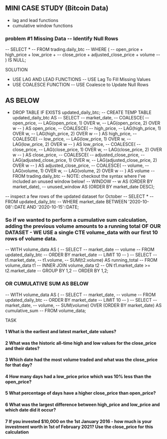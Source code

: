 ## MINI CASE STUDY (Bitcoin Data)
- lag and lead functions 
- cumulative window functions

### problem #1 Missing Data --  Identify Null Rows
-- SELECT *
-- FROM trading.daily_btc
-- WHERE (
--  open_price + high_price + low_price +
--  close_price + adjusted_close_price + volume
-- ) IS NULL;

SOLUTION 
- USE LAG AND LEAD FUNCTIONS -- USE Lag To Fill Missing Values
- USE COALESCE FUNCTION -- USE Coalesce to Update Null Rows
## AS BELOW
- DROP TABLE IF EXISTS updated_daily_btc;
-- CREATE TEMP TABLE updated_daily_btc AS
-- SELECT
--   market_date,
--  COALESCE(
--    open_price,
--    LAG(open_price, 1) OVER w,
--    LAG(open_price, 2) OVER w
--   ) AS open_price,
--  COALESCE(
--    high_price,
--    LAG(high_price, 1) OVER w,
--    LAG(high_price, 2) OVER w
--  ) AS high_price,
--  COALESCE(
 --   low_price,
--    LAG(low_price, 1) OVER w,
--    LAG(low_price, 2) OVER w
--  ) AS low_price,
--  COALESCE(
--    close_price,
--    LAG(close_price, 1) OVER w,
--    LAG(close_price, 2) OVER w
--  ) AS close_price,
--  COALESCE(
--    adjusted_close_price,
--    LAG(adjusted_close_price, 1) OVER w,
--    LAG(adjusted_close_price, 2) OVER w
--  ) AS adjusted_close_price,
--  COALESCE(
--    volume,
--    LAG(volume, 1) OVER w,
--    LAG(volume, 2) OVER w
--  ) AS volume
--FROM trading.daily_btc
-- NOTE: checkout the syntax where I've included an unused window below!
-- WINDOW
--  w AS (ORDER BY market_date),
 -- unused_window AS (ORDER BY market_date DESC);

-- inspect a few rows of the updated dataset for October
-- SELECT *
--  FROM updated_daily_btc
-- WHERE market_date BETWEEN '2020-10-08'::DATE AND '2020-10-15'::DATE;

### So if we wanted to perform a cumulative sum calculation, adding the previous volume amounts to a running total OF OUR DATASET  - WE USE a single CTE volume_data with our first 10 rows of volume data.

-- WITH volume_data AS (
--  SELECT
--   market_date
-- volume
--  FROM updated_daily_btc
--  ORDER BY market_date
--  LIMIT 10
-- )
-- SELECT
--   t1.market_date,
--   t1.volume,
--   SUM(t2.volume) AS running_total
-- FROM volume_data t1
-- INNER JOIN volume_data t2
-- ON t1.market_date >= t2.market_date
-- GROUP BY 1,2
-- ORDER BY 1,2;

### OR CUMULATIVE SUM AS BELOW
-- WITH volume_data AS (
--  SELECT
--    market_date,
--    volume
-- FROM updated_daily_btc
--  ORDER BY market_date
-- LIMIT 10
-- )
-- SELECT
-- market_date,
--  volume,
--  SUM(volume) OVER (ORDER BY market_date) AS cumulative_sum
-- FROM volume_data;

TASK
#### 1 What is the earliest and latest market_date values?
#### 2 What was the historic all-time high and low values for the close_price and their dates?
#### 3 Which date had the most volume traded and what was the close_price for that day?
#### 4 How many days had a low_price price which was 10% less than the open_price?
#### 5 What percentage of days have a higher close_price than open_price?
#### 6 What was the largest difference between high_price and low_price and which date did it occur?
#### 7 If you invested $10,000 on the 1st January 2016 - how much is your investment worth in 1st of February 2021? Use the close_price for this calculation

